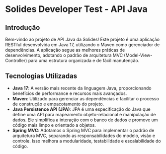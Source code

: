 # Solides Developer Test - API Java

## Introdução

Bem-vindo ao projeto de API Java da Solides! Este projeto é uma aplicação RESTful desenvolvida em Java 17, utilizando o Maven como gerenciador de dependências. A aplicação segue as melhores práticas de desenvolvimento, adotando o padrão de arquitetura MVC (Model-View-Controller) para uma estrutura organizada e de fácil manutenção.

## Tecnologias Utilizadas

- **Java 17**: A versão mais recente da linguagem Java, proporcionando benefícios de performance e recursos mais avançados.
- **Maven**: Utilizado para gerenciar as dependências e facilitar o processo de construção e empacotamento do projeto.
- **Java Persistence API (JPA)**: JPA é uma especificação do Java que define uma API para mapeamento objeto-relacional e manipulação de dados. Ele simplifica a interação com o banco de dados e promove um código mais limpo e orientado a objetos.
- **Spring MVC**: Adotamos o Spring MVC para implementar o padrão de arquitetura MVC, separando as responsabilidades do modelo, visão e controle. Isso melhora a modularidade, testabilidade e escalabilidade do código.
